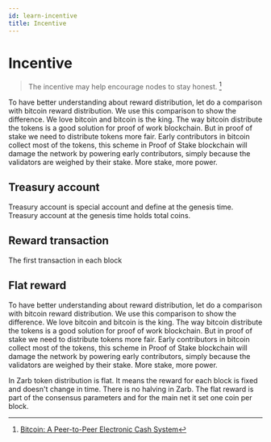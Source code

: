 ```yaml
---
id: learn-incentive
title: Incentive
---
```


# Incentive

> The incentive may help encourage nodes to stay honest. [^first]

To have better understanding about reward distribution, let do a comparison with bitcoin reward
distribution. We use this comparison to show the difference. We love bitcoin and bitcoin is the
king. The way bitcoin distribute the tokens is a good solution for proof of work blockchain. But in
proof of stake we need to distribute tokens more fair. Early contributors in bitcoin collect most of
the tokens, this scheme in Proof of Stake blockchain will damage the network by powering early
contributors, simply because the validators are weighed by their stake. More stake, more power.

## Treasury account

Treasury account is special account and define at the genesis time. Treasury account at the genesis
time holds total coins.

## Reward transaction

The first transaction in each block

## Flat reward

To have better understanding about reward distribution, let do a comparison with bitcoin reward
distribution. We use this comparison to show the difference. We love bitcoin and bitcoin is the
king. The way bitcoin distribute the tokens is a good solution for proof of work blockchain. But in
proof of stake we need to distribute tokens more fair. Early contributors in bitcoin collect most of
the tokens, this scheme in Proof of Stake blockchain will damage the network by powering early
contributors, simply because the validators are weighed by their stake. More stake, more power.

In Zarb token distribution is flat. It means the reward for each block is fixed and doesn't change
in time. There is no halving in Zarb. The flat reward is part of the consensus parameters and for
the main net it set one coin per block.

[^first]: [Bitcoin: A Peer-to-Peer Electronic Cash System](https://bitcoin.org/bitcoin.pdf)
